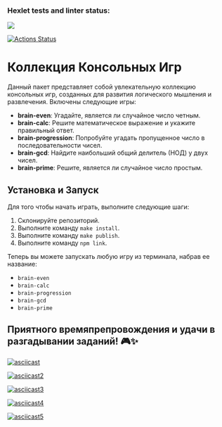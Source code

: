 ### Hexlet tests and linter status:
<a href="https://codeclimate.com/github/nazarisabbot/backend-project-44/maintainability"><img src="https://api.codeclimate.com/v1/badges/6ed0fd9d1c21ece9fd69/maintainability" /></a>

<!-- [![Lint](https://github.com/nazarisabbot/backend-project-44/actions/workflows/hexlet-check.yml/badge.svg)](https://github.com/nazarisabbot/backend-project-44/actions/workflows/hexlet-check.yml) -->

[![Actions Status](https://github.com/nazarisabbot/backend-project-44/actions/workflows/hexlet-check.yml/badge.svg)](https://github.com/nazarisabbot/backend-project-44/actions)

# Коллекция Консольных Игр

Данный пакет представляет собой увлекательную коллекцию консольных игр, созданных для развития логического мышления и развлечения. Включены следующие игры:

- **brain-even**: Угадайте, является ли случайное число четным.
- **brain-calc**: Решите математическое выражение и укажите правильный ответ.
- **brain-progression**: Попробуйте угадать пропущенное число в последовательности чисел.
- **brain-gcd**: Найдите наибольший общий делитель (НОД) у двух чисел.
- **brain-prime**: Решите, является ли случайное число простым.

## Установка и Запуск

Для того чтобы начать играть, выполните следующие шаги:

1. Склонируйте репозиторий.
2. Выполните команду `make install`.
3. Выполните команду `make publish`.
4. Выполните команду `npm link`.

Теперь вы можете запускать любую игру из терминала, набрав ее название:

- `brain-even`
- `brain-calc`
- `brain-progression`
- `brain-gcd`
- `brain-prime`

## Приятного времяпрепровождения и удачи в разгадывании заданий! 🎮✨

[![asciicast](https://asciinema.org/a/j2tMNvl9cK2Cwp0naSBS3z4wY.png)](https://asciinema.org/a/j2tMNvl9cK2Cwp0naSBS3z4wY)

[![asciicast2](https://asciinema.org/a/69cCdte7O7M6Y5XmbaoGpaoan.png)](https://asciinema.org/a/69cCdte7O7M6Y5XmbaoGpaoan)

[![asciicast3](https://asciinema.org/a/atoCFjcqiyfZXZFe7Ziv5EZsZ.png)](https://asciinema.org/a/atoCFjcqiyfZXZFe7Ziv5EZsZ)

[![asciicast4](https://asciinema.org/a/b0NBAE7oT1LYntL8AiM755oRR.png)](https://asciinema.org/a/b0NBAE7oT1LYntL8AiM755oRR)

[![asciicast5](https://asciinema.org/a/WCDC8K0aGy7qis4Hq337cGSaZ.png)](https://asciinema.org/a/WCDC8K0aGy7qis4Hq337cGSaZ)
